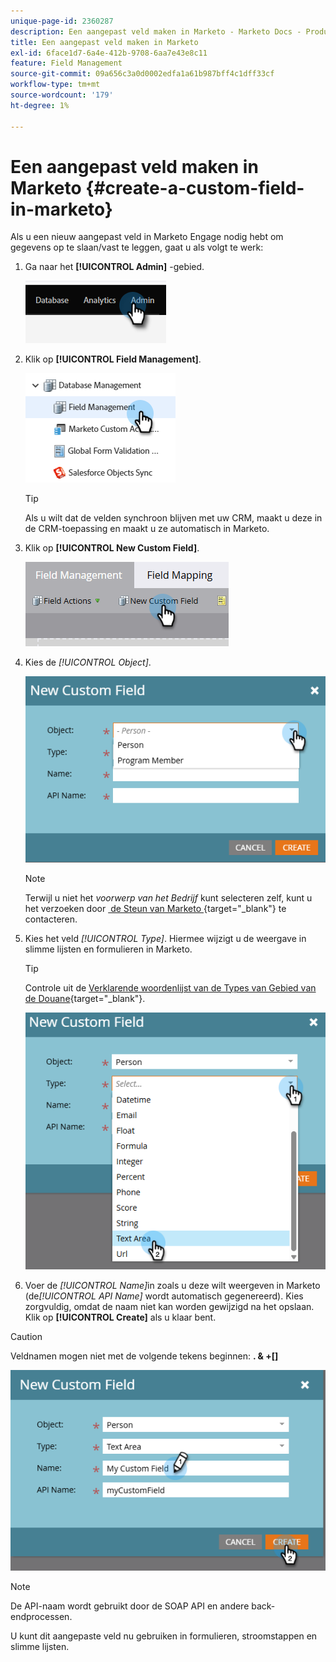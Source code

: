 ```yaml
---
unique-page-id: 2360287
description: Een aangepast veld maken in Marketo - Marketo Docs - Productdocumentatie
title: Een aangepast veld maken in Marketo
exl-id: 6face1d7-6a4e-412b-9708-6aa7e43e8c11
feature: Field Management
source-git-commit: 09a656c3a0d0002edfa1a61b987bff4c1dff33cf
workflow-type: tm+mt
source-wordcount: '179'
ht-degree: 1%

---
```


# Een aangepast veld maken in Marketo {#create-a-custom-field-in-marketo}

Als u een nieuw aangepast veld in Marketo Engage nodig hebt om gegevens op te slaan/vast te leggen, gaat u als volgt te werk:

1. Ga naar het **[!UICONTROL Admin]** -gebied.

   ![](assets/create-a-custom-field-in-marketo-1.png)

1. Klik op **[!UICONTROL Field Management]**.

   ![](assets/create-a-custom-field-in-marketo-2.png)

   >[!TIP]
   >
   >Als u wilt dat de velden synchroon blijven met uw CRM, maakt u deze in de CRM-toepassing en maakt u ze automatisch in Marketo.

1. Klik op **[!UICONTROL New Custom Field]**.

   ![](assets/create-a-custom-field-in-marketo-3.png)

1. Kies de _[!UICONTROL Object]_.

   ![](assets/create-a-custom-field-in-marketo-4.png)

   >[!NOTE]
   >
   >Terwijl u niet het _voorwerp van het Bedrijf_ kunt selecteren zelf, kunt u het verzoeken door [&#x200B; de Steun van Marketo &#x200B;](https://nation.marketo.com/t5/support/ct-p/Support){target="_blank"} te contacteren.

1. Kies het veld _[!UICONTROL Type]_. Hiermee wijzigt u de weergave in slimme lijsten en formulieren in Marketo.

   >[!TIP]
   >
   >Controle uit de [&#x200B; Verklarende woordenlijst van de Types van Gebied van de Douane &#x200B;](/help/marketo/product-docs/administration/field-management/custom-field-type-glossary.md){target="_blank"}.

   ![](assets/create-a-custom-field-in-marketo-5.png)

1. Voer de _[!UICONTROL Name]_&#x200B;in zoals u deze wilt weergeven in Marketo (de&#x200B;_[!UICONTROL API Name]_ wordt automatisch gegenereerd). Kies zorgvuldig, omdat de naam niet kan worden gewijzigd na het opslaan. Klik op **[!UICONTROL Create]** als u klaar bent.

>[!CAUTION]
>
>Veldnamen mogen niet met de volgende tekens beginnen: **. &amp; +[]**

![](assets/create-a-custom-field-in-marketo-6.png)

>[!NOTE]
>
>De API-naam wordt gebruikt door de SOAP API en andere back-endprocessen.

U kunt dit aangepaste veld nu gebruiken in formulieren, stroomstappen en slimme lijsten.
